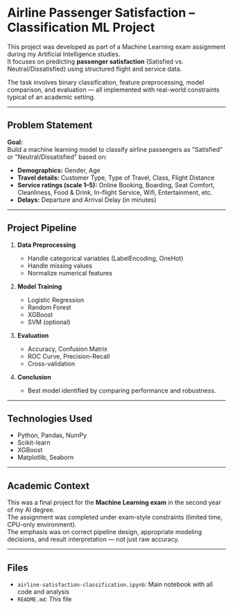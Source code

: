 #  Airline Passenger Satisfaction – Classification ML Project

This project was developed as part of a Machine Learning exam assignment during my Artificial Intelligence studies.  
It focuses on predicting **passenger satisfaction** (Satisfied vs. Neutral/Dissatisfied) using structured flight and service data.

The task involves binary classification, feature preprocessing, model comparison, and evaluation — all implemented with real-world constraints typical of an academic setting.

---

##  Problem Statement

**Goal:**  
Build a machine learning model to classify airline passengers as "Satisfied" or "Neutral/Dissatisfied" based on:

- **Demographics:** Gender, Age
- **Travel details:** Customer Type, Type of Travel, Class, Flight Distance
- **Service ratings (scale 1–5):** Online Booking, Boarding, Seat Comfort, Cleanliness, Food & Drink, In-flight Service, Wifi, Entertainment, etc.
- **Delays:** Departure and Arrival Delay (in minutes)

---

##  Project Pipeline

1. **Data Preprocessing**
   - Handle categorical variables (LabelEncoding, OneHot)
   - Handle missing values
   - Normalize numerical features

2. **Model Training**
   - Logistic Regression
   - Random Forest
   - XGBoost
   - SVM (optional)

3. **Evaluation**
   - Accuracy, Confusion Matrix
   - ROC Curve, Precision-Recall
   - Cross-validation

4. **Conclusion**
   - Best model identified by comparing performance and robustness.

---

## Technologies Used

- Python, Pandas, NumPy  
- Scikit-learn  
- XGBoost  
- Matplotlib, Seaborn

---

##  Academic Context

This was a final project for the **Machine Learning exam** in the second year of my AI degree.  
The assignment was completed under exam-style constraints (limited time, CPU-only environment).  
The emphasis was on correct pipeline design, appropriate modeling decisions, and result interpretation — not just raw accuracy.

---

##  Files

- `airline-satisfaction-classification.ipynb`: Main notebook with all code and analysis  
- `README.md`: This file  
